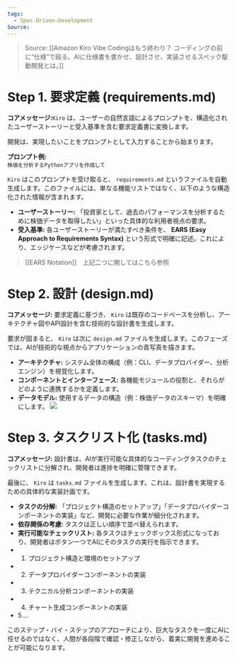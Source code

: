 ```yaml
---
tags:
  - Spec-Driven-Development
Source:
---
```

> Source: [[Amazon Kiro Vibe Codingはもう終わり？ コーディングの前に“仕様”で殴る。AIに仕様書を書かせ、設計させ、実装させるスペック駆動開発とは。]]
# Step 1. 要求定義 (requirements.md)

**コアメッセージ:**`Kiro` は、ユーザーの自然言語によるプロンプトを、構造化されたユーザーストーリーと受入基準を含む要求定義書に変換します。

開発は、実現したいことをプロンプトとして入力することから始まります。

**プロンプト例:**  
`株価を分析するPythonアプリを作成して`

`Kiro` はこのプロンプトを受け取ると、 `requirements.md` というファイルを自動生成します。このファイルには、単なる機能リストではなく、以下のような構造化された情報が含まれます。

- **ユーザーストーリー:** 「投資家として、過去のパフォーマンスを分析するために株価データを取得したい」といった具体的な利用者視点の要求。
- **受入基準:** 各ユーザーストーリーが満たすべき条件を、 **EARS (Easy Approach to Requirements Syntax)** という形式で明確に記述。これにより、エッジケースなどが考慮されます。

> [[EARS Notation]]　上記二つに関してはこちら参照

# Step 2. 設計 (design.md)

**コアメッセージ:** 要求定義に基づき、 `Kiro` は既存のコードベースを分析し、アーキテクチャ図やAPI設計を含む技術的な設計書を生成します。

要求が固まると、 `Kiro` は次に `design.md` ファイルを生成します。このフェーズでは、AIが技術的な視点からアプリケーションの青写真を描きます。

- **アーキテクチャ:** システム全体の構成（例：CLI、データプロバイダー、分析エンジン）を視覚化します。
- **コンポーネントとインターフェース:** 各機能モジュールの役割と、それらがどのように連携するかを定義します。
- **データモデル:** 使用するデータの構造（例：株価データのスキーマ）を明確にします。
![](https://qiita.com/RepKuririn/items/)
# Step 3. タスクリスト化 (tasks.md)

**コアメッセージ:** 設計書は、AIが実行可能な具体的なコーディングタスクのチェックリストに分解され、開発者は進捗を明確に管理できます。

最後に、 `Kiro` は `tasks.md` ファイルを生成します。これは、設計書を実現するための具体的な実装計画です。

- **タスクの分解:** 「プロジェクト構造のセットアップ」「データプロバイダーコンポーネントの実装」など、開発に必要な作業が細分化されます。
- **依存関係の考慮:** タスクは正しい順序で並べ替えられます。
- **実行可能なチェックリスト:** 各タスクはチェックボックス形式になっており、開発者はボタン一つでAIにそのタスクの実行を指示できます。
- 1. プロジェクト構造と環境のセットアップ
- 2. データプロバイダーコンポーネントの実装
- 3. テクニカル分析コンポーネントの実装
- 4. チャート生成コンポーネントの実装
- 5....

このステップ・バイ・ステップのアプローチにより、巨大なタスクを一度にAIに任せるのではなく、人間が各段階で確認・修正しながら、着実に開発を進めることが可能になります。